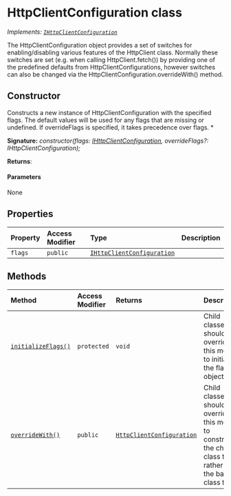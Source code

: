 # HttpClientConfiguration class

_Implements: [`IHttpClientConfiguration`](../../sp-http/interface/ihttpclientconfiguration.md)_





The HttpClientConfiguration object provides a set of switches for enabling/disabling various features of the HttpClient class. Normally these switches are set (e.g. when calling HttpClient.fetch()) by providing one of the predefined defaults from HttpClientConfigurations, however switches can also be changed via the HttpClientConfiguration.overrideWith() method.


## Constructor
Constructs a new instance of HttpClientConfiguration with the specified flags. The default values will be used for any flags that are missing or undefined. If overrideFlags is specified, it takes precedence over flags. *

**Signature:** _constructor(flags: [IHttpClientConfiguration](../../sp-http/interface/ihttpclientconfiguration.md), overrideFlags?: IHttpClientConfiguration);_

**Returns**: 



#### Parameters
None


## Properties

| Property	   | Access Modifier | Type	| Description|
|:-------------|:----|:-------|:-----------|
|`flags`     | `public` | [`IHttpClientConfiguration`](../../sp-http/interface/ihttpclientconfiguration.md) |  |




## Methods

| Method	   | Access Modifier | Returns	| Description|
|:-------------|:----|:-------|:-----------|
|[`initializeFlags()`](initializeflags-httpclientconfiguration.md)     | `protected` | `void` | Child classes should override this method to initialize the flags object. |
|[`overrideWith()`](overridewith-httpclientconfiguration.md)     | `public` | [`HttpClientConfiguration`](../../sp-http/class/httpclientconfiguration.md) | Child classes should override this method to construct the child class type, rather than the base class type. |






